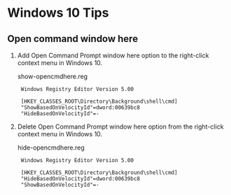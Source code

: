 # Windows 10 Tips

## Open command window here

1. Add Open Command Prompt window here option to the right-click context menu in Windows 10.

    show-opencmdhere.reg

        Windows Registry Editor Version 5.00
    
        [HKEY_CLASSES_ROOT\Directory\Background\shell\cmd]
        "ShowBasedOnVelocityId"=dword:00639bc8
        "HideBasedOnVelocityId"=-

2. Delete Open Command Prompt window here option from the right-click context menu in Windows 10.

    hide-opencmdhere.reg

        Windows Registry Editor Version 5.00
        
        [HKEY_CLASSES_ROOT\Directory\Background\shell\cmd]
        "HideBasedOnVelocityId"=dword:00639bc8
        "ShowBasedOnVelocityId"=-
